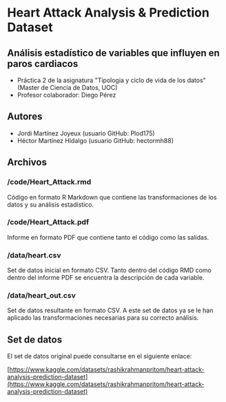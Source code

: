 # Heart Attack Analysis & Prediction Dataset

## Análisis estadístico de variables que influyen en paros cardiacos

* Práctica 2 de la asignatura "Tipologia y ciclo de vida de los datos" (Master de Ciencia de Datos, UOC)
* Profesor colaborador: Diego Pérez

## Autores

* Jordi Martínez Joyeux (usuario GitHub: Plod175)
* Héctor Martínez Hidalgo (usuario GitHub: hectormh88)

## Archivos

### /code/Heart_Attack.rmd

Código en formato R Markdown que contiene las transformaciones de los datos y su análisis estadístico.

### /code/Heart_Attack.pdf

Informe en formato PDF que contiene tanto el código como las salidas.

### /data/heart.csv

Set de datos inicial en formato CSV. Tanto dentro del código RMD como dentro del informe PDF se encuentra la descripción de cada variable.

### /data/heart_out.csv

Set de datos resultante en formato CSV. A este set de datos ya se le han aplicado las transformaciones necesarias para su correcto análisis.

## Set de datos

El set de datos original puede consultarse en el siguiente enlace:

[https://www.kaggle.com/datasets/rashikrahmanpritom/heart-attack-analysis-prediction-dataset](https://www.kaggle.com/datasets/rashikrahmanpritom/heart-attack-analysis-prediction-dataset)

